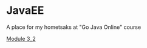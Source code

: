 # JavaEE
A place for my hometsaks at "Go Java Online" course

[Module 3_2](https://github.com/jonni21/JavaEE/tree/master/src/module3_2)<br />